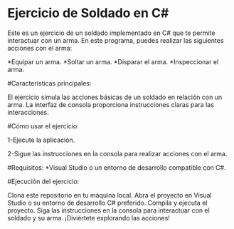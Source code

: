 # Ejercicio de Soldado en C#
Este es un ejercicio de un soldado implementado en C# que te permite interactuar con un arma. En este programa, puedes realizar las siguientes acciones con el arma:

*Equipar un arma.
*Soltar un arma.
*Disparar el arma.
*Inspeccionar el arma.

#Características principales:

El ejercicio simula las acciones básicas de un soldado en relación con un arma.
La interfaz de consola proporciona instrucciones claras para las interacciones.

#Cómo usar el ejercicio:

1-Ejecute la aplicación.

2-Sigue las instrucciones en la consola para realizar acciones con el arma.

#Requisitos:
*Visual Studio o un entorno de desarrollo compatible con C#.

#Ejecución del ejercicio:

Clona este repositorio en tu máquina local.
Abra el proyecto en Visual Studio o su entorno de desarrollo C# preferido.
Compila y ejecuta el proyecto.
Siga las instrucciones en la consola para interactuar con el soldado y su arma.
¡Diviértete explorando las acciones!
